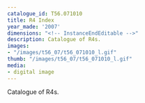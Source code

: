 ```yaml
---
catalogue_id: T56.071010
title: R4 Index
year_made: '2007'
dimensions: "<!-- InstanceEndEditable -->"
description: Catalogue of R4s.
images:
- "/images/t56_07/t56_071010_l.gif"
thumb: "/images/t56_07/t56_071010_l.gif"
media:
- digital image
---
```


Catalogue of R4s.
